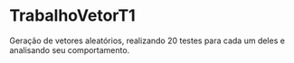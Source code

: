 # TrabalhoVetorT1
Geração de vetores aleatórios, realizando 20 testes para cada um deles e analisando seu comportamento.
